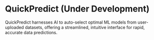 # QuickPredict (Under Development)
QuickPredict harnesses AI to auto-select optimal ML models from user-uploaded datasets, offering a streamlined, intuitive interface for rapid, accurate data predictions.
